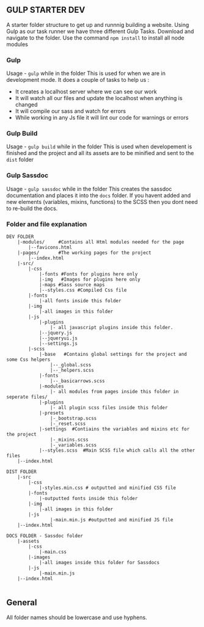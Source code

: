 ## GULP STARTER DEV
A starter folder structure to get up and runnnig building a website.
Using Gulp as our task runner we have three different Gulp Tasks.
Download and navigate to the folder.
Use the command `npm install` to install all node modules

### Gulp
Usage -  `gulp` while in the folder
This is used for when we are in development mode.
It does a couple of tasks to help us : 
* It creates a localhost server where we can see our work
* It will watch all our files and update the localhost when anything is changed
* It will compile our sass and watch for errors
* While working in any Js file it will lint our code for warnings or errors


### Gulp Build
Usage -  `gulp build` while in the folder
This is used when developement is finished and the project and all its assets are to be minified and sent to the `dist` folder


### Gulp Sassdoc
Usage -  `gulp sassdoc` while in the folder
This creates the sassdoc documentation and places it into the `docs` folder.
If you havent added and new elements (variables, mixins, functions) to the SCSS then you dont need to re-build the docs.


### Folder and file explanation
```
DEV FOLDER
	|-modules/     #Contains all Html modules needed for the page
		|--favicons.html
	|-pages/       #The working pages for the project
		|--index.html
	|-src/
		|-css
			|-fonts #Fonts for plugins here only
			|-img   #Images for plugins here only
			|-maps #Sass source maps
			|--styles.css #Compiled Css file
		|-fonts
			|-all fonts inside this folder
		|-img
			|-all images in this folder
		|-js
			|-plugins
				|- all javascript plugins inside this folder.
			|--jquery.js
			|--jqueryui.js
			|--settings.js
		|-scss
			|-base   #Contains global settings for the project and some Css helpers
				|--_global.scss
				|--_helpers.scss
			|-fonts
				|--_basicarrows.scss
			|-modules
				|- all modules from pages inside this folder in seperate files/
			|-plugins
				|- all plugin scss files inside this folder
			|-presets
				|-_bootstrap.scss
				|-_reset.scss
			|-settings  #Contiains the variables and mixins etc for the project
				|-_mixins.scss
				|-_variables.scss
			|--styles.scss  #Main SCSS file which calls all the other files
	|--index.html

DIST FOLDER
	|-src
		|-css
			|-styles.min.css # outputted and minified CSS file
		|-fonts
			|-outputted fonts inside this folder
		|-img
			|-all images in this folder
		|-js
				|-main.min.js #outputted and minified JS file
	|--index.html

DOCS FOLDER - Sassdoc folder
	|-assets
		|-css
			|-main.css
		|-images
			|-all images inside this folder for Sassdocs
		|-js
			|-main.min.js
	|--index.html
	
```

## General
All folder names should be lowercase and use hyphens.

